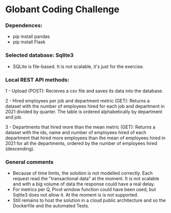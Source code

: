 # Globant Coding Challenge

### Dependences:

- pip install pandas
- pip install Flask

### Selected database: Sqlite3
- SQLite is file-based. It is not scalable, it's just for the exercise.

### Local REST API methods:

1 - Upload  (POST): Recieves a csv file and saves its data into the database. 

2 - Hired employees per job and department metric (GET): Returns a dataset with the number of employees hired for each job and department in 2021 divided by quarter. The table is ordered alphabetically by department and job.

3 - Departments that hired more than the mean metric (GET): Returns a dataset with the ids, name and number of employees hired of each department that hired more employees than the mean of employees hired in 2021 for all the departments, ordered by the number of employees hired (descending).

### General comments
- Because of time limits, the solution is not modelled correctly. Each request read the "transactional data" at the moment. It is not scalable and with a big volume of data the response could have a real delay. 
- For metrics per Q, Pivot window function could have been used, but Sqlite3 does not allow it. At the moment is is not supported. 
- Still remains to host the solution in a cloud public architecture and so the Dockerfile and the automated Tests.
